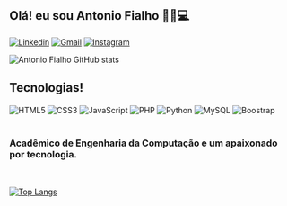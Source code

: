 ## Olá! eu sou Antonio Fialho 🧑‍🎓💻

[![Linkedin](https://img.shields.io/badge/LinkedIn-0077B5?style=for-the-badge&logo=linkedin&logoColor=white)](https://www.linkedin.com/in/antonio-fialho-6b571021b)
[![Gmail](https://img.shields.io/badge/Gmail-D14836?style=for-the-badge&logo=gmail&logoColor=white)](antonio.fialho@discente.ufma.br)
[![Instagram](https://img.shields.io/badge/Instagram-E4405F?style=for-the-badge&logo=instagram&logoColor=white)](https://www.instagram.com/toni.fialho/)

![Antonio Fialho GitHub stats](https://github-readme-stats.vercel.app/api?username=AntonioFialhoSN&show_icons=true&theme=dark&locale=pt-br)

## Tecnologias! 
<div style= 'display: inline_block'>
<img align='center' alt='HTML5' src="https://img.shields.io/badge/HTML5-E34F26?style=for-the-badge&logo=html5&logoColor=white"/>
<img align='center' alt='CSS3' src="https://img.shields.io/badge/CSS3-1572B6?style=for-the-badge&logo=css3&logoColor=white"/>
<img align='center' alt='JavaScript' src="https://img.shields.io/badge/JavaScript-323330?style=for-the-badge&logo=javascript&logoColor=F7DF1E"/>
<img align='center' alt='PHP' src="https://img.shields.io/badge/PHP-777BB4?style=for-the-badge&logo=php&logoColor=white"/>
<img align='center' alt='Python' src="https://img.shields.io/badge/Python-14354C?style=for-the-badge&logo=python&logoColor=white"/>
<img align='center' alt='MySQL' src="https://img.shields.io/badge/MySQL-00000F?style=for-the-badge&logo=mysql&logoColor=white"/>
<img align='center' alt='Boostrap' src="https://img.shields.io/badge/Bootstrap-563D7C?style=for-the-badge&logo=bootstrap&logoColor=white"/>
</div><br>

### Acadêmico de Engenharia da Computação e um apaixonado por tecnologia.
<br>

[![Top Langs](https://github-readme-stats.vercel.app/api/top-langs/?username=AntonioFialhoSN&langs_count=8)](https://github.com/AntonioFialhoSN/github-readme-stats&locale=pt-br)
